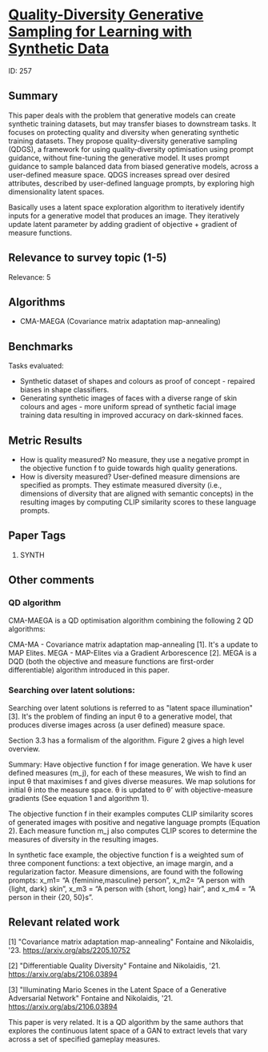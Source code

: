 # [Quality-Diversity Generative Sampling for Learning with Synthetic Data](https://arxiv.org/abs/2312.14369)

ID: 257

## Summary

This paper deals with the problem that generative models can create synthetic training datasets, but may transfer biases to downstream tasks. 
It focuses on protecting quality and diversity when generating synthetic training datasets.
They propose quality-diversity generative sampling (QDGS), a framework for using quality-diversity optimisation using prompt guidance, without fine-tuning the generative model. 
It uses prompt guidance to sample balanced data from biased generative models, across a user-defined measure space. 
QDGS increases spread over desired attributes, described by user-defined language prompts, by exploring high dimensionality latent spaces.

Basically uses a latent space exploration algorithm to iteratively identify inputs for a generative model that produces an image. 
They iteratively update latent parameter by adding gradient of objective + gradient of measure functions. 

## Relevance to survey topic (1-5)

Relevance: 5

## Algorithms

- CMA-MAEGA (Covariance matrix adaptation map-annealing)

## Benchmarks

Tasks evaluated:

- Synthetic dataset of shapes and colours as proof of concept - repaired biases in shape classifiers.
- Generating synthetic images of faces with a diverse range of skin colours and ages - more uniform spread of synthetic facial image training data resulting in improved accuracy on dark-skinned faces.

## Metric Results

- How is quality measured? No measure, they use a negative prompt in the objective function f to guide towards high quality generations. 
- How is diversity measured? User-defined measure dimensions are specified as prompts. 
They estimate measured diversity (i.e., dimensions of diversity that are aligned with semantic concepts) in the resulting images by computing CLIP similarity scores to these language prompts. 

## Paper Tags

1. SYNTH

## Other comments

### QD algorithm 

CMA-MAEGA is a QD optimisation algorithm combining the following 2 QD algorithms:

CMA-MA - Covariance matrix adaptation map-annealing [1].
It's a update to MAP Elites.
MEGA - MAP-Elites via a Gradient Arborescence [2].
MEGA is a DQD (both the objective and measure functions are first-order differentiable) algorithm introduced in this paper.

### Searching over latent solutions: 

Searching over latent solutions is referred to as "latent space illumination" [3].
It's the problem of finding an input θ to a generative model, that produces diverse images across (a user defined) measure space.

Section 3.3 has a formalism of the algorithm. Figure 2 gives a high level overview. 

Summary:
Have objective function f for image generation.
We have k user defined measures (m_j), for each of these measures,
We wish to find an input θ that maximises f and gives diverse measures.
We map solutions for initial θ into the measure space.
θ is updated to θ' with objective-measure gradients (See equation 1 and algorithm 1).

The objective function f in their examples computes CLIP similarity scores of generated images with positive and negative language prompts (Equation 2).
Each measure function m_j also computes CLIP scores to determine the measures of diversity in the resulting images.

In synthetic face example, the objective function f is a weighted sum of three component
functions: a text objective, an image margin, and a regularization factor. Measure dimensions, are found with the following prompts:
x_m1= “A {feminine,masculine} person”,
x_m2= “A person with {light, dark} skin”,
x_m3 = “A person with {short, long} hair”, and
x_m4 = “A person in their {20, 50}s”.

## Relevant related work

[1] "Covariance matrix adaptation map-annealing" Fontaine and Nikolaidis, '23. https://arxiv.org/abs/2205.10752

[2] "Differentiable Quality Diversity" Fontaine and Nikolaidis, '21. https://arxiv.org/abs/2106.03894

[3] "Illuminating Mario Scenes in the Latent Space of a Generative Adversarial Network" Fontaine and Nikolaidis, '21. https://arxiv.org/abs/2106.03894

This paper is very related. It is a QD algorithm by the same authors that explores the continuous latent space of a GAN to extract levels that vary across a set of specified gameplay measures. 
